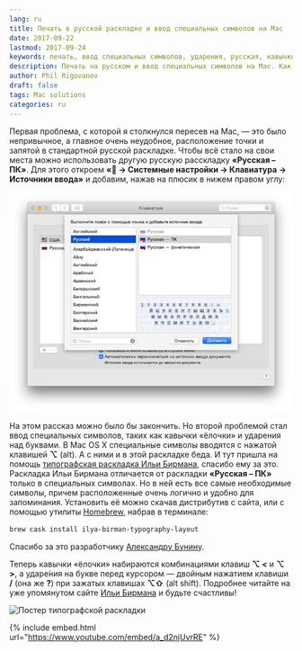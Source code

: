 ```yaml
---
lang: ru
title: Печать в русской раскладке и ввод специальных символов на Mac
date: 2017-09-22
lastmod: 2017-09-24
keywords: печать, ввод специальных символов, ударения, русская, кавычки, ёлочки, раскладка, клавиатура, типографская раскладка, Илья Бирман
description: Печать на русском и ввод специальных символов на Mac. Как ставить ударения. Как ставить кавычки ёлочки. Использование типографской раскладки Ильи Бирмана. 
author: Phil Rigovanov
draft: false
tags: Mac solutions
categories: ru
---
```


Первая проблема, с которой я столкнулся пересев на Mac, — это было непривычное, а главное очень неудобное, расположение точки и запятой в стандартной русской раскладке. Чтобы всё стало на свои места можно использовать другую русскую расскладку **«Русская – ПК»**. Для этого откроем **« → Системные настройки → Клавиатура → Источники ввода»** и добавим, нажав на плюсик в нижем правом углу:

![Установка клавиатурной раскладки Русская — ПК](/assets/img/blog/setLayout.jpg)

На этом рассказ можно было бы закончить. Но второй проблемой стал ввод специальных  символов, таких как кавычки «ёлочки» и ударения над буквами. В Mac OS X специальные символы вводятся с нажатой клавишей **⌥** \(alt\). А с ними и в этой раскладке беда. И тут пришла на помощь [типографская раскладка Ильи Бирмана](https://ilyabirman.ru/projects/typography-layout/), спасибо ему за это. Раскладка Ильи Бирмана отличается от раскладки **«Русская – ПК»** только в специальных символах. Но в ней есть все самые необходимые символы, причем расположенные очень логично и удобно для запоминания. Установить её можно скачав дистрибутив с сайта, или с помощью утилиты [Homebrew](https://brew.sh), набрав в терминале:

```sh
brew cask install ilya-birman-typography-layout
```
Спасибо за это разработчику [Александру Бунину](https://github.com/sashkab).

Теперь кавычки «ёлочки» набираются комбинациями клавиш **⌥  <** и **⌥  >**, а ударе́ния на букве перед курсором — двойным нажатием клавиши **/** (она же **?**) при зажатых клавишах **⌥⇧** (alt shift). Подробнее читайте на уже упомянутом сайте [Ильи Бирмана](https://ilyabirman.ru/projects/typography-layout/) и будьте счастливы!

![Постер типографской раскладки](https://ilyabirman.ru/projects/typography-layout/poster/i/typolayout-poster.png)

<script src="https://gist.github.com/a1ip/c4d4e4a9a3d6f694e27d118b48ec6967.js?file=ru_typo_layout.md"></script>

{% include embed.html url="https://www.youtube.com/embed/a_d2njUvrRE" %}
